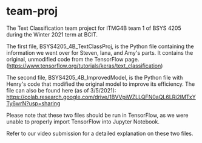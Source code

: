 # team-proj
The Text Classification team project for ITMG4B team 1 of BSYS 4205 during the Winter 2021 term at BCIT.

The first file, BSYS4205_4B_TextClassProj, is the Python file containing the information we went over for Steven, Iana, and Amy's parts. It contains the original, unmodified code from the TensorFlow page.(https://www.tensorflow.org/tutorials/keras/text_classification)

The second file, BSYS4205_4B_ImprovedModel, is the Python file with Henry's code that modified the original model to improve its efficiency. The file can also be found here (as of 3/5/2021): https://colab.research.google.com/drive/1BVVpiWZLLQFN0aQL6LRi2lMTxYTy6wrN?usp=sharing

Please note that these two files should be run in TensorFlow, as we were unable to properly import TensorFlow into Jupyter Notebook.

Refer to our video submission for a detailed explanation on these two files.
